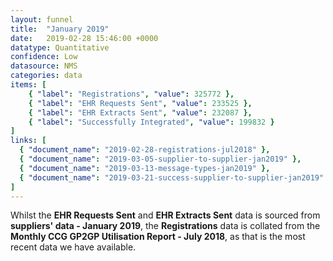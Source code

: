 ```yaml
---
layout: funnel
title:  "January 2019"
date:   2019-02-28 15:46:00 +0000
datatype: Quantitative
confidence: Low
datasource: NMS
categories: data
items: [
    { "label": "Registrations", "value": 325772 },
    { "label": "EHR Requests Sent", "value": 233525 },
    { "label": "EHR Extracts Sent", "value": 232087 },
    { "label": "Successfully Integrated", "value": 199832 }
]
links: [
  { "document_name": "2019-02-28-registrations-jul2018" },
  { "document_name": "2019-03-05-supplier-to-supplier-jan2019" },
  { "document_name": "2019-03-13-message-types-jan2019" },
  { "document_name": "2019-03-21-success-supplier-to-supplier-jan2019" }
] 
---
```

Whilst the **EHR Requests Sent** and **EHR Extracts Sent** data is sourced from **suppliers' data - January 2019**, the **Registrations** data is collated from the **Monthly CCG GP2GP Utilisation Report - July 2018**, as that is the most recent data we have available.